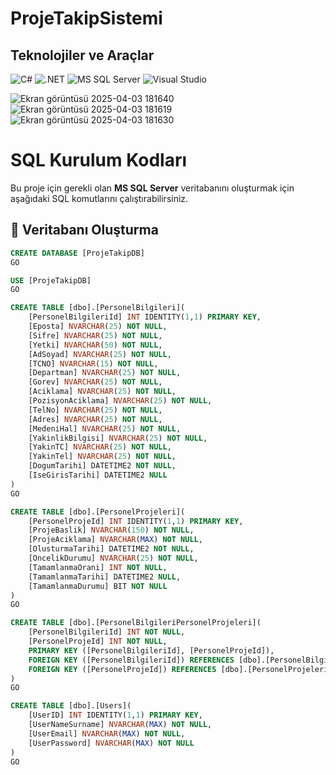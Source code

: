 # ProjeTakipSistemi
## Teknolojiler ve Araçlar  

<p align="left">
  <img src="https://img.shields.io/badge/C%23-239120?style=for-the-badge&logo=csharp&logoColor=white" alt="C#">
  <img src="https://img.shields.io/badge/.NET-512BD4?style=for-the-badge&logo=dotnet&logoColor=white" alt=".NET">
  <img src="https://img.shields.io/badge/MS%20SQL%20Server-CC2927?style=for-the-badge&logo=microsoft%20sql%20server&logoColor=white" alt="MS SQL Server">
  <img src="https://img.shields.io/badge/Visual%20Studio-5C2D91?style=for-the-badge&logo=visual%20studio&logoColor=white" alt="Visual Studio">
</p>



![Ekran görüntüsü 2025-04-03 181640](https://github.com/user-attachments/assets/07911da2-10b0-4bd0-80d7-181a45006223)
![Ekran görüntüsü 2025-04-03 181619](https://github.com/user-attachments/assets/646ce210-bb43-4f50-8a6e-b8891120238f)
![Ekran görüntüsü 2025-04-03 181630](https://github.com/user-attachments/assets/cbd48585-950d-46f0-8ff5-548cd1c2c49e)



# SQL Kurulum Kodları

Bu proje için gerekli olan **MS SQL Server** veritabanını oluşturmak için aşağıdaki SQL komutlarını çalıştırabilirsiniz.

## 📌 Veritabanı Oluşturma
```sql
CREATE DATABASE [ProjeTakipDB]
GO

USE [ProjeTakipDB]
GO

CREATE TABLE [dbo].[PersonelBilgileri](
	[PersonelBilgileriId] INT IDENTITY(1,1) PRIMARY KEY,
	[Eposta] NVARCHAR(25) NOT NULL,
	[Sifre] NVARCHAR(25) NOT NULL,
	[Yetki] NVARCHAR(50) NOT NULL,
	[AdSoyad] NVARCHAR(25) NOT NULL,
	[TCNO] NVARCHAR(15) NOT NULL,
	[Departman] NVARCHAR(25) NOT NULL,
	[Gorev] NVARCHAR(25) NOT NULL,
	[Aciklama] NVARCHAR(25) NOT NULL,
	[PozisyonAciklama] NVARCHAR(25) NOT NULL,
	[TelNo] NVARCHAR(25) NOT NULL,
	[Adres] NVARCHAR(25) NOT NULL,
	[MedeniHal] NVARCHAR(25) NOT NULL,
	[YakinlikBilgisi] NVARCHAR(25) NOT NULL,
	[YakinTC] NVARCHAR(25) NOT NULL,
	[YakinTel] NVARCHAR(25) NOT NULL,
	[DogumTarihi] DATETIME2 NOT NULL,
	[IseGirisTarihi] DATETIME2 NULL
)
GO

CREATE TABLE [dbo].[PersonelProjeleri](
	[PersonelProjeId] INT IDENTITY(1,1) PRIMARY KEY,
	[ProjeBaslik] NVARCHAR(150) NOT NULL,
	[ProjeAciklama] NVARCHAR(MAX) NOT NULL,
	[OlusturmaTarihi] DATETIME2 NOT NULL,
	[OncelikDurumu] NVARCHAR(25) NOT NULL,
	[TamamlanmaOrani] INT NOT NULL,
	[TamamlanmaTarihi] DATETIME2 NULL,
	[TamamlanmaDurumu] BIT NOT NULL
)
GO

CREATE TABLE [dbo].[PersonelBilgileriPersonelProjeleri](
	[PersonelBilgileriId] INT NOT NULL,
	[PersonelProjeId] INT NOT NULL,
	PRIMARY KEY ([PersonelBilgileriId], [PersonelProjeId]),
	FOREIGN KEY ([PersonelBilgileriId]) REFERENCES [dbo].[PersonelBilgileri]([PersonelBilgileriId]) ON DELETE CASCADE,
	FOREIGN KEY ([PersonelProjeId]) REFERENCES [dbo].[PersonelProjeleri]([PersonelProjeId]) ON DELETE CASCADE
)
GO

CREATE TABLE [dbo].[Users](
	[UserID] INT IDENTITY(1,1) PRIMARY KEY,
	[UserNameSurname] NVARCHAR(MAX) NOT NULL,
	[UserEmail] NVARCHAR(MAX) NOT NULL,
	[UserPassword] NVARCHAR(MAX) NOT NULL
)
GO
```
